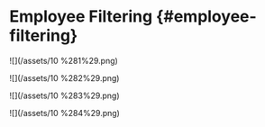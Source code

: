 # Employee Filtering {#employee-filtering}

![](/assets/10 %281%29.png)

![](/assets/10 %282%29.png)

![](/assets/10 %283%29.png)

![](/assets/10 %284%29.png)

